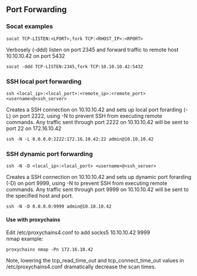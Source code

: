 ## Port Forwarding

### Socat examples  
```
socat TCP-LISTEN:<LPORT>,fork TCP:<RHOST_IP>:<RPORT>
```  

Verbosely (-ddd) listen on port 2345 and forward traffic to remote host 10.10.10.42 on port 5432
```
socat -ddd TCP-LISTEN:2345,fork TCP:10.10.10.42:5432
```

### SSH local port forwarding
```
ssh <local_ip>:<local_port>:<remote_ip>:<remote_port> <username>@<ssh_server>
```

Creates a SSH connection on 10.10.10.42 and sets up local port forarding (-L) on port 2222, using -N to prevent SSH from executing remote commands. Any traffic sent through port 2222 on 10.10.10.42 will be sent to port 22 on 172.16.10.42
```  
ssh -N -L 0.0.0.0:2222:172.16.10.42:22 admin@10.10.10.42
```

### SSH dynamic port forwarding
```
ssh -N -D <local_ip>:<local_port> <username>@<ssh_server>
```

Creates a SSH connection on 10.10.10.42 and sets up dynamic port forarding (-D) on port 9999, using -N to prevent SSH from executing remote commands. Any traffic sent through port 9999 on 10.10.10.42 will be sent to the specified host and port.
```  
ssh -N -D 0.0.0.0:9999 admin@10.10.10.42
```

#### Use with proxychains
Edit /etc/proxychains4.conf to add socks5 10.10.10.42 9999  
nmap example:  
```
proxychains nmap -Pn 172.16.10.42
```

Note, lowering the tcp_read_time_out and tcp_connect_time_out values in /etc/proxychains4.conf dramatically decrease the scan times.




